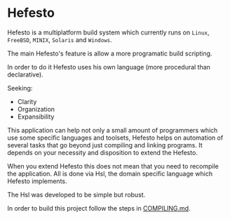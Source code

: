 # Hefesto

Hefesto is a multiplatform build system which currently runs on ``Linux``, ``FreeBSD``, ``MINIX``, ``Solaris`` and ``Windows``.

The main Hefesto's feature is allow a more programatic build scripting.

In order to do it Hefesto uses his own language (more procedural than declarative).

Seeking:

- Clarity
- Organization
- Expansibility

This application can help not only a small amount of programmers which use some specific languages and toolsets, Hefesto helps on automation of several tasks that go beyond just compiling and linking programs. It depends on your necessity and disposition to extend the Hefesto.

When you extend Hefesto this does not mean that you need to recompile the application. All is done via Hsl, the domain specific language which Hefesto implements.

The Hsl was developed to be simple but robust.

In order to build this project follow the steps in [COMPILING.md](https://github.com/rafael-santiago/hefesto/blob/master/COMPILING.md).

